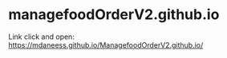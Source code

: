 # managefoodOrderV2.github.io
Link click and open: https://mdaneess.github.io/ManagefoodOrderV2.github.io/
